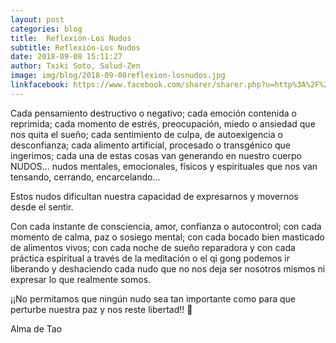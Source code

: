 ```yaml
---
layout: post
categories: blog
title:  Reflexión-Los Nudos
subtitle: Reflexión-Los Nudos
date: 2018-09-08 15:11:27
author: Txiki Soto, Salud-Zen
image: img/blog/2018-09-08reflexion-losnudos.jpg
linkfacebook: https://www.facebook.com/sharer/sharer.php?u=http%3A%2F%2Fwww.salud-zen.com%2Fblog%2F2018%2F09%2F08%2FReflexion-Los-Nudos.html&amp;src=sdkpreparse
---
```

Cada pensamiento destructivo o negativo; cada emoción contenida o reprimida; cada momento de estrés, preocupación, miedo o ansiedad que nos quita el sueño; cada sentimiento de culpa, de autoexigencia o desconfianza; cada alimento artificial, procesado o transgénico que ingerimos; cada una de estas cosas van generando en nuestro cuerpo NUDOS... nudos mentales, emocionales, físicos y espirituales que nos van tensando, cerrando, encarcelando...

Estos nudos dificultan nuestra capacidad de expresarnos y movernos desde el sentir.

Con cada instante de consciencia, amor, confianza o autocontrol; con cada momento de calma, paz o sosiego mental; con cada bocado bien masticado de alimentos vivos; con cada noche de sueño reparadora y con cada práctica espiritual a través de la meditación o el qi gong podemos ir liberando y deshaciendo cada nudo que no nos deja ser nosotros mismos ni expresar lo que realmente somos.

¡¡No permitamos que ningún nudo sea tan importante como para que perturbe nuestra paz y nos reste libertad!! 🤗

Alma de Tao
